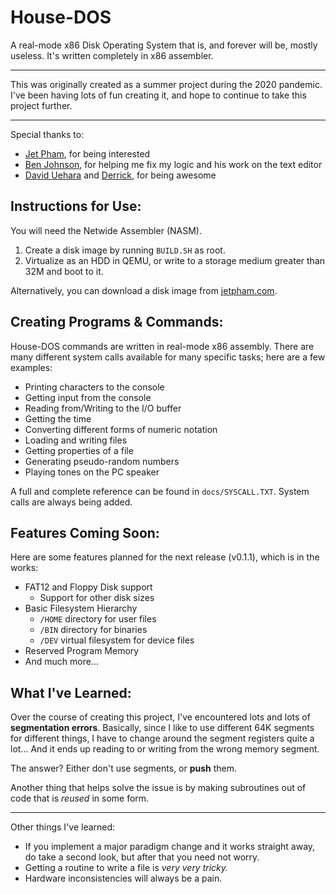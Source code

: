 # House-DOS
A real-mode x86 Disk Operating System that is, and forever will be, mostly useless.
It's written completely in x86 assembler.
***
This was originally created as a summer project during the 2020 pandemic.
I've been having lots of fun creating it, and hope to continue to take this project further.
***
Special thanks to:
- [Jet Pham](https://github.com/jetpham), for being interested
- [Ben Johnson](https://github.com/benjaminjohnson2204), for helping me fix my logic and his work on the text editor
- [David Uehara](https://github.com/DavidUehara) and [Derrick](https://github.com/Sabacweave), for being awesome

## Instructions for Use:
You will need the Netwide Assembler (NASM).
1. Create a disk image by running `BUILD.SH` as root.
2. Virtualize as an HDD in QEMU, or write to a storage medium greater than 32M and boot to it.

Alternatively, you can download a disk image from [jetpham.com](http://jetpham.com/Storage/House/House-DOS).

## Creating Programs & Commands:
  House-DOS commands are written in real-mode x86 assembly. There are many different system calls available for many specific tasks; here are a few examples:
- Printing characters to the console
- Getting input from the console
- Reading from/Writing to the I/O buffer
- Getting the time
- Converting different forms of numeric notation
- Loading and writing files
- Getting properties of a file
- Generating pseudo-random numbers
- Playing tones on the PC speaker

A full and complete reference can be found in `docs/SYSCALL.TXT`. System calls are always being added.

## Features Coming Soon:
Here are some features planned for the next release (v0.1.1), which is in the works:
- FAT12 and Floppy Disk support
  - Support for other disk sizes
- Basic Filesystem Hierarchy
  - `/HOME` directory for user files
  - `/BIN` directory for binaries
  - `/DEV` virtual filesystem for device files
- Reserved Program Memory
- And much more...

## What I've Learned:
Over the course of creating this project, I've encountered lots and lots of **segmentation errors**.
Basically, since I like to use different 64K segments for different things, I have to change around the segment registers quite a lot...
And it ends up reading to or writing from the wrong memory segment.

The answer? Either don't use segments, or **push** them.

Another thing that helps solve the issue is by making subroutines out of code that is *reused* in some form.
***
Other things I've learned:
- If you implement a major paradigm change and it works straight away, do take a second look, but after that you need not worry.
- Getting a routine to write a file is *very very tricky.*
- Hardware inconsistencies will always be a pain.
